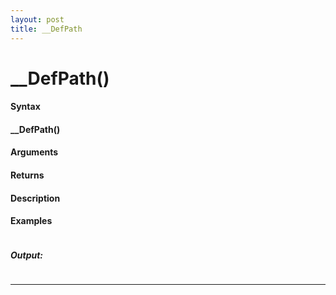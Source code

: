 ```yaml
---
layout: post
title: __DefPath
---
```


# __DefPath()


#### Syntax

#### __DefPath()

#### Arguments

#### Returns

#### Description

#### Examples

```

```

##### Output:

```

```

---